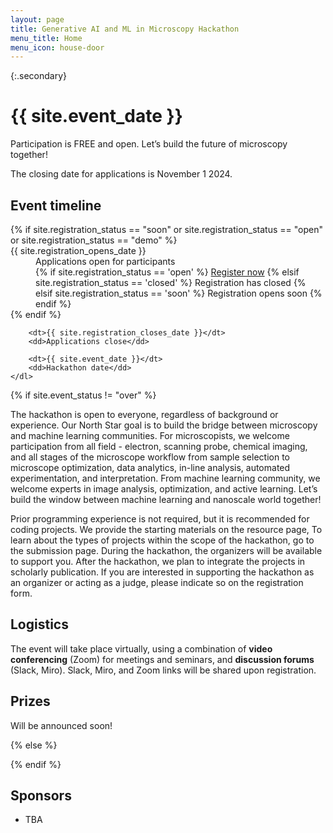 ```yaml
---
layout: page
title: Generative AI and ML in Microscopy Hackathon
menu_title: Home
menu_icon: house-door
---
```


{:.secondary}
# {{ site.event_date }}

<div class="lead" markdown="1">
Participation is FREE and open. Let’s build the future of microscopy together!

The closing date for applications is November 1 2024.



</div>

<div class="aside">
    <div id="countdown" class="text-center"></div>
    <h2><i class="bi bi-calendar3"></i> Event timeline</h2>
    <dl>
        {% if site.registration_status == "soon" or site.registration_status == "open" or site.registration_status == "demo" %}
            <dt>{{ site.registration_opens_date }}</dt>
            <dd>
                Applications open for participants<br>
                {% if site.registration_status == 'open' %}
                    <a href="{{ site.baseurl }}{% link registration.md %}" class="btn">Register now</a>
                {% elsif site.registration_status == 'closed' %}
                    <a class="btn disabled">Registration has closed</a>
                {% elsif site.registration_status == 'soon' %}
                    <a class="btn disabled">Registration opens soon</a>
                {% endif %}
            </dd>
        {% endif %}

        <dt>{{ site.registration_closes_date }}</dt>
        <dd>Applications close</dd>

        <dt>{{ site.event_date }}</dt>
        <dd>Hackathon date</dd>
    </dl>
</div>

{% if site.event_status != "over" %}




The hackathon is open to everyone, regardless of background or experience. Our North Star goal is to build the bridge between microscopy and machine learning communities. For microscopists, we welcome participation from all field - electron, scanning probe, chemical imaging, and all stages of the microscope workflow from sample selection to microscope optimization, data analytics, in-line analysis, automated experimentation, and interpretation. From machine learning community, we welcome experts in image analysis, optimization, and active learning. Let’s build the window between machine learning and nanoscale world together!

Prior programming experience is not required, but it is recommended for coding projects. We provide the starting materials on the resource page, To learn about the types of projects within the scope of the hackathon, go to the submission page.  During the hackathon, the organizers will be available to support you. After the hackathon, we plan to integrate the projects in scholarly publication. If you are interested in supporting the hackathon as an organizer or acting as a judge, please indicate so on the registration form.

## Logistics

The event will take place virtually, using a combination of **video conferencing** (Zoom) for meetings and seminars, and **discussion forums** (Slack, Miro). Slack, Miro, and Zoom links will be shared upon registration. 

## Prizes

Will be announced soon! 

{% else %}

{% endif %}

## Sponsors 

- TBA